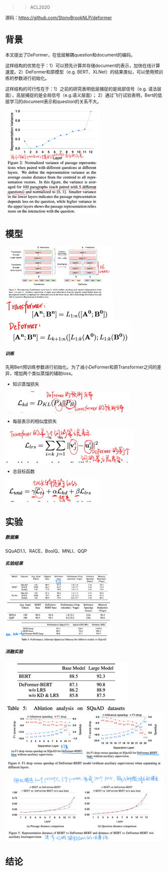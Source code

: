 > > ACL2020

源码：https://github.com/StonyBrookNLP/deformer

# 背景

本文提出了DeFormer，在低层解耦question和document的编码。

这样结构的优势在于：1）可以预先计算并存储document的表示，加快在线计算速度。2）DeFormer和原模型（e.g. BERT、XLNet）的结果类似，可以使用预训练的参数进行初始化。

这样结构的可行性在于：1）之前的研究表明低层捕捉的是局部信号（e.g. 语法层面），高层捕捉的是全局信号（e.g.语义层面）； 2）通过飞行试验表明，Bert的低层学习的document表示和question的关系不大。

<img src="../../images/image-20200609145343936.png" alt="image-20200609145343936" style="zoom:33%;" />



# 模型

<img src="../../images/image-20200609145416818.png" alt="image-20200609145416818" style="zoom:33%;" />

<img src="../../images/image-20200609145430295.png" alt="image-20200609145430295" style="zoom:50%;" />

<img src="../../images/image-20200609145449340.png" alt="image-20200609145449340" style="zoom:50%;" />

##### 训练

先用Bert预训练参数进行初始化。为了减小DeFormer和原Transformer之间的差异，增加两个类似蒸馏的辅助loss。

- 知识蒸馏损失

<img src="../../images/image-20200609145528560.png" alt="image-20200609145528560" style="zoom:50%;" />

- 每层表示的相似度损失

<img src="../../images/image-20200609145551595.png" alt="image-20200609145551595" style="zoom:50%;" />

- 总目标函数

<img src="../../images/image-20200609145618815.png" alt="image-20200609145618815" style="zoom:50%;" />



# 实验

##### 数据集

SQuAD1.1、RACE、BoolQ、MNLI、QQP

##### 实验结果

<img src="../../images/image-20200609150432371.png" alt="image-20200609150432371" style="zoom:33%;" />

<img src="../../images/image-20200609150447715.png" alt="image-20200609150447715" style="zoom:33%;" />

<img src="../../images/image-20200609150535140.png" alt="image-20200609150535140" style="zoom:33%;" />

##### 消融实验

<img src="../../images/image-20200609150603589.png" alt="image-20200609150603589" style="zoom:50%;" />

<img src="../../images/image-20200609150631122.png" alt="image-20200609150631122" style="zoom:50%;" />

![image-20200609173406415](../../images/image-20200609173406415.png)



# 结论



